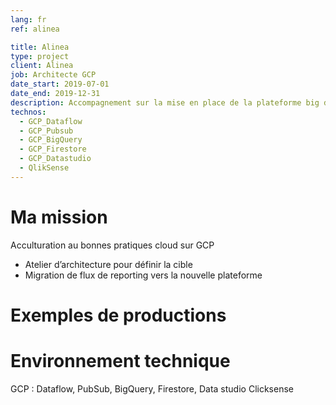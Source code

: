 ```yaml
---
lang: fr
ref: alinea

title: Alinea
type: project
client: Alinea
job: Architecte GCP 
date_start: 2019-07-01
date_end: 2019-12-31
description: Accompagnement sur la mise en place de la plateforme big data sur GCP.
technos:
  - GCP_Dataflow
  - GCP_Pubsub
  - GCP_BigQuery
  - GCP_Firestore
  - GCP_Datastudio
  - QlikSense
---
```

# Ma mission
Acculturation au bonnes pratiques cloud sur GCP
- Atelier d’architecture pour définir la cible
- Migration de flux de reporting vers la nouvelle plateforme

# Exemples de productions

# Environnement technique
GCP : Dataflow, PubSub, BigQuery, Firestore, Data studio
Clicksense